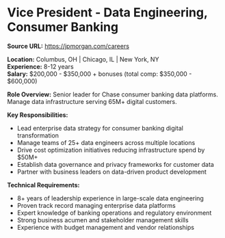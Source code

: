 # Vice President - Data Engineering, Consumer Banking

**Source URL:** https://jpmorgan.com/careers

**Location:** Columbus, OH | Chicago, IL | New York, NY  
**Experience:** 8-12 years  
**Salary:** $200,000 - $350,000 + bonuses (total comp: $350,000 - $600,000)

**Role Overview:**
Senior leader for Chase consumer banking data platforms. Manage data infrastructure serving 65M+ digital customers.

**Key Responsibilities:**
- Lead enterprise data strategy for consumer banking digital transformation
- Manage teams of 25+ data engineers across multiple locations
- Drive cost optimization initiatives reducing infrastructure spend by $50M+
- Establish data governance and privacy frameworks for customer data
- Partner with business leaders on data-driven product development

**Technical Requirements:**
- 8+ years of leadership experience in large-scale data engineering
- Proven track record managing enterprise data platforms
- Expert knowledge of banking operations and regulatory environment
- Strong business acumen and stakeholder management skills
- Experience with budget management and vendor relationships